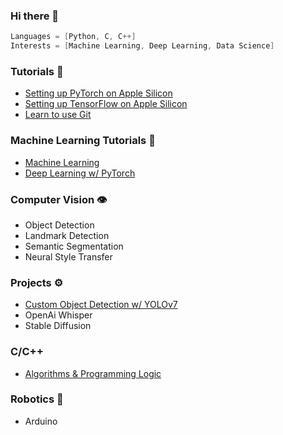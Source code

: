 ### Hi there 👋
```C
Languages = [Python, C, C++]
Interests = [Machine Learning, Deep Learning, Data Science]
```

### Tutorials 🚀
- [Setting up PyTorch on Apple Silicon](https://github.com/phpfontana/pytorch-apple-silicon) 
- [Setting up TensorFlow on Apple Silicon](https://github.com/phpfontana/tensorflow-apple-silicon) 
- [Learn to use Git](https://github.com/phpfontana/git-version-control)

### Machine Learning Tutorials 🤖
- [Machine Learning](https://github.com/phpfontana/machine-learning-pytorch)
- [Deep Learning w/ PyTorch](https://github.com/phpfontana/deep-learning-pytorch)

### Computer Vision 👁️
- Object Detection
- Landmark Detection
- Semantic Segmentation
- Neural Style Transfer

### Projects ⚙️
- [Custom Object Detection w/ YOLOv7](https://github.com/phpfontana/custom-object-detection)
- OpenAi Whisper
- Stable Diffusion

### C/C++
- [Algorithms & Programming Logic](https://github.com/phpfontana/algorithms)

### Robotics 🤖
- Arduino

